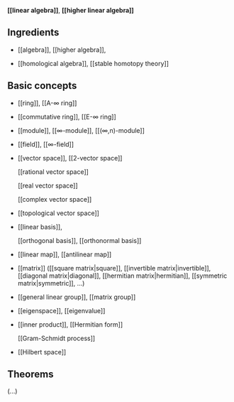 

**[[linear algebra]]**, **[[higher linear algebra]]**

## Ingredients

* [[algebra]], [[higher algebra]], 

* [[homological algebra]], [[stable homotopy theory]]

## Basic concepts

* [[ring]], [[A-∞ ring]]

* [[commutative ring]], [[E-∞ ring]]

* [[module]], [[∞-module]], [[(∞,n)-module]]

* [[field]], [[∞-field]]

* [[vector space]], [[2-vector space]]

  [[rational vector space]]

  [[real vector space]]

  [[complex vector space]]

* [[topological vector space]]

* [[linear basis]], 

  [[orthogonal basis]], [[orthonormal basis]]

* [[linear map]], [[antilinear map]]


* [[matrix]] ([[square matrix|square]], [[invertible matrix|invertible]], [[diagonal matrix|diagonal]], [[hermitian matrix|hermitian]], [[symmetric matrix|symmetric]], ...)

* [[general linear group]], [[matrix group]]

* [[eigenspace]], [[eigenvalue]]

* [[inner product]], [[Hermitian form]]

  [[Gram-Schmidt process]]

* [[Hilbert space]]


## Theorems

(...)
